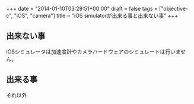 +++
date = "2014-01-10T03:29:51+00:00"
draft = false
tags = ["objective-c", "iOS", "camera"]
title = "iOS simulatorが出来る事と出来ない事"
+++
## 出来ない事

iOSシミュレータは加速度計やカメラハードウェアのシミュレートは行いません。

## 出来る事

それ以外